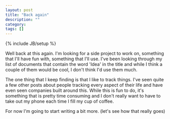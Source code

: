 ```yaml
---
layout: post
title: "Back again"
description: ""
category: 
tags: []
---
```

{% include JB/setup %}

Well back at this again. I'm looking for a side project to work on, something
that I'll have fun with, something that I'll use. I've been looking through my
list of documents that contain the word 'Idea' in the title and while I think
a couple of them would be cool, I don't think I'd use them much.

The one thing that I keep finding is that I like to track things. I've seen
quite a few other posts about people tracking every aspect of their life and
have even seen companies built around this. While this is fun to do, it's
something that is pretty time consuming and I don't really want to have to
take out my phone each time I fill my cup of coffee.

For now I'm going to start writing a bit more. (let's see how that really
goes)
